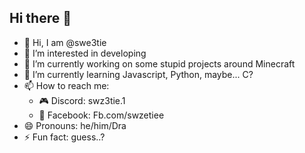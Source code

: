 ## Hi there 👋

- 👋 Hi, I am @swe3tie
- 👀 I’m interested in developing
- 🔭 I’m currently working on some stupid projects around Minecraft
- 🌱 I’m currently learning Javascript, Python, maybe... C?
- 📫 How to reach me:
  + 🎮 Discord: swz3tie.1
  + 📸 Facebook: Fb.com/swzetiee
- 😄 Pronouns: he/him/Dra
- ⚡ Fun fact: guess..?

<!--
**swe3tie/swe3tie** is a ✨ _special_ ✨ repository because its `README.md` (this file) appears on your GitHub profile.
-->
